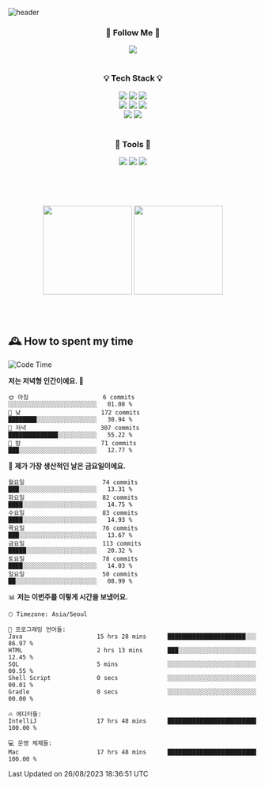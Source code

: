 ![header](https://capsule-render.vercel.app/api?type=waving&color=0:FFE29F,50:FFA99F,100:FF719A&height=300&fontAlignY=40&section=header&text=sung%20eun&fontSize=80&fontColor=FFFFFF)

<div align="center">
	<h3>🐹  Follow Me  🐹</h3>
	<a href="https://velog.io/@saeun05" target="_blank"><img src="https://img.shields.io/badge/Velog-20C997?style=flat&logo=velog&logoColor=white"/></a><br><br>
	<h3>💡  Tech Stack  💡</h3>
	<img src="https://img.shields.io/badge/Java-0078D4?style=flat"/>
	<img src="https://img.shields.io/badge/Spring-6DB33F?style=flat&logo=spring&logoColor=white"/>
	<img src="https://img.shields.io/badge/SpringBoot-6DB33F?style=flat&logo=springboot&logoColor=white"/><br>
	<img src="https://img.shields.io/badge/HTML5-E34F26?style=flat&logo=html5&logoColor=white"/>
	<img src="https://img.shields.io/badge/CSS3-1572B6?style=flat&logo=css3&logoColor=white"/>
	<img src="https://img.shields.io/badge/jQuery-0769AD?style=flat&logo=jquery&logoColor=white"/><br>
	<img src="https://img.shields.io/badge/MySQL-4479A1?style=flat&logo=mysql&logoColor=white"/>
	<img src="https://img.shields.io/badge/oracle-F80000?style=flat&logo=oracle&logoColor=white"/><br><br>
	<h3>🔦  Tools  🔦</h3>
	<img src="https://img.shields.io/badge/intelliJ IDEA-000000?style=flat&logo=intellijidea&logoColor=white"/>
	<img src="https://img.shields.io/badge/Notion-F9DC3E?style=flat&logo=notion&logoColor=white"/>
	<img src="https://img.shields.io/badge/Git-F05032?style=flat&logo=git&logoColor=white"/><br><br>
</div>

<br><br>

<div align="center">
  <img style="height:180px" src="https://github-readme-stats.vercel.app/api?username=sungeunn&show_icons=true&theme=omni&locale=kr"/>
  <img style="height:180px" src="https://github-readme-stats.vercel.app/api/top-langs/?username=sungeunn&theme=omni&layout=compact&locale=kr"/>
</div>

<br><br>

## 🕰 How to spent my time
<!--START_SECTION:waka-->
![Code Time](http://img.shields.io/badge/Code%20Time-140%20hrs%2040%20mins-blue)

**저는 저녁형 인간이에요. 🦉** 

```text
🌞 아침                     6 commits           ░░░░░░░░░░░░░░░░░░░░░░░░░   01.08 % 
🌆 낮　                     172 commits         ████████░░░░░░░░░░░░░░░░░   30.94 % 
🌃 저녁                     307 commits         ██████████████░░░░░░░░░░░   55.22 % 
🌙 밤　                     71 commits          ███░░░░░░░░░░░░░░░░░░░░░░   12.77 % 
```
📅 **제가 가장 생산적인 날은 금요일이에요.** 

```text
월요일                      74 commits          ███░░░░░░░░░░░░░░░░░░░░░░   13.31 % 
화요일                      82 commits          ████░░░░░░░░░░░░░░░░░░░░░   14.75 % 
수요일                      83 commits          ████░░░░░░░░░░░░░░░░░░░░░   14.93 % 
목요일                      76 commits          ███░░░░░░░░░░░░░░░░░░░░░░   13.67 % 
금요일                      113 commits         █████░░░░░░░░░░░░░░░░░░░░   20.32 % 
토요일                      78 commits          ████░░░░░░░░░░░░░░░░░░░░░   14.03 % 
일요일                      50 commits          ██░░░░░░░░░░░░░░░░░░░░░░░   08.99 % 
```


📊 **저는 이번주를 이렇게 시간을 보냈어요.** 

```text
🕑︎ Timezone: Asia/Seoul

💬 프로그래밍 언어들: 
Java                     15 hrs 28 mins      ██████████████████████░░░   86.97 % 
HTML                     2 hrs 13 mins       ███░░░░░░░░░░░░░░░░░░░░░░   12.45 % 
SQL                      5 mins              ░░░░░░░░░░░░░░░░░░░░░░░░░   00.55 % 
Shell Script             0 secs              ░░░░░░░░░░░░░░░░░░░░░░░░░   00.01 % 
Gradle                   0 secs              ░░░░░░░░░░░░░░░░░░░░░░░░░   00.00 % 

🔥 에디터들: 
IntelliJ                 17 hrs 48 mins      █████████████████████████   100.00 % 

💻 운영 체제들: 
Mac                      17 hrs 48 mins      █████████████████████████   100.00 % 
```


 Last Updated on 26/08/2023 18:36:51 UTC
<!--END_SECTION:waka-->
